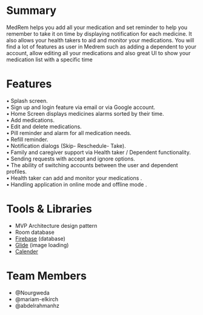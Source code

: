 # Summary
MedRem helps you add all your medication and set reminder to help you
remember to take it on time by displaying notification for each medicine. It also
allows your health takers to aid and monitor your medications. You will find a lot
of features as user in Medrem such as adding a dependent to your account, allow
editing all your medications and also great UI to show your medication list with
a specific time

# Features
• Splash screen.</br>
• Sign up and login feature via email or via Google account.</br>
• Home Screen displays medicines alarms sorted by their time.</br>
• Add medications.</br>
• Edit and delete medications.</br>
• Pill reminder and alarm for all medication needs.</br>
• Refill reminder.</br>
• Notification dialogs (Skip- Reschedule- Take).</br>
• Family and caregiver support via Health taker / Dependent functionality.</br>
• Sending requests with accept and ignore options.</br>
• The ability of switching accounts between the user and dependent profiles.</br>
• Health taker can add and monitor your medications .</br>
• Handling application in online mode and offline mode .</br>

# Tools & Libraries
* MVP Architecture design pattern
* Room database
* <a href="https://firebase.google.com/">Firebase</a> (database)
* <a href="https://github.com/bumptech/glide">Glide</a> (image loading)
* <a href="https://github.com/Mulham-Raee/Horizontal-Calendar">Calender</a>

# Team Members
* @Nourgweda
* @mariam-elkirch
* @abdelrahmanhz
